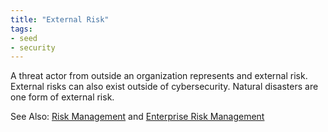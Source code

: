 ```yaml
---
title: "External Risk"
tags:
- seed
- security
---
```


A threat actor from outside an organization represents and external risk.  External risks can also exist outside of cybersecurity. Natural disasters are one form of external risk.

See Also: [Risk Management](notes/Risk%20Management.md) and [Enterprise Risk Management](notes/Enterprise%20Risk%20Management.md)
